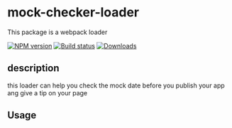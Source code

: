 # mock-checker-loader

This package is a webpack loader

[![NPM version][npm-image]][npm-url]
[![Build status][travis-image]][travis-url]
[![Downloads][downloads-image]][downloads-url]

[npm-image]: https://img.shields.io/npm/v/mock-checker-loader.svg?style=flat-square
[npm-url]: https://npmjs.org/package/mock-checker-loader
[travis-image]:https://img.shields.io/travis/qingying/mock-checker-loader.svg?style=flat-square
[travis-url]: https://travis-ci.org/qingying/mock-checker-loader
[downloads-image]: http://img.shields.io/npm/dm/mock-checker-loader.svg?style=flat-square
[downloads-url]: https://npmjs.org/package/mock-checker-loader

## description
this loader can help you check the mock date before you publish your app ang give a tip on your page

## Usage
